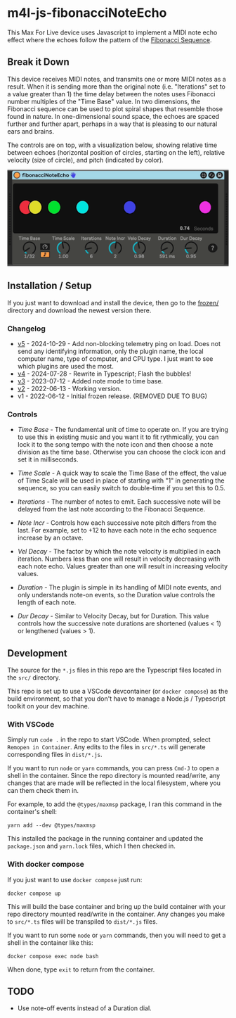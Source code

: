 # m4l-js-fibonacciNoteEcho

This Max For Live device uses Javascript to implement a MIDI note echo effect where the echoes follow the pattern of the [Fibonacci Sequence](https://en.wikipedia.org/wiki/Fibonacci_number).

## Break it Down

This device receives MIDI notes, and transmits one or more MIDI notes as a result. When it is sending more than the original note (i.e. "Iterations" set to a value greater than 1) the time delay between the notes uses Fibonacci number multiples of the "Time Base" value. In two dimensions, the Fibonacci sequence can be used to plot spiral shapes that resemble those found in nature. In one-dimensional sound space, the echoes are spaced further and further apart, perhaps in a way that is pleasing to our natural ears and brains.

The controls are on top, with a visualization below, showing relative time between echoes (horizontal position of circles, starting on the left), relative velocity (size of circle), and pitch (indicated by color).

![Screenshot Example](images/screenshot.gif)

## Installation / Setup

If you just want to download and install the device, then go to the [frozen/](https://github.com/zsteinkamp/m4l-js-fibonacciNoteEcho/tree/main/frozen) directory and download the newest version there.

### Changelog

- [v5](https://github.com/zsteinkamp/m4l-js-fibonacciNoteEcho/releases/download/v5/fibonacciNoteEcho-v5.amxd) - 2024-10-29 - Add non-blocking telemetry ping on load. Does not send any identifying information, only the plugin name, the local computer name, type of computer, and CPU type. I just want to see which plugins are used the most.
- [v4](https://github.com/zsteinkamp/m4l-js-fibonacciNoteEcho/releases/download/v4/fibonacciNoteEcho-v4.amxd) - 2024-07-28 - Rewrite in Typescript; Flash the bubbles!
- [v3](https://github.com/zsteinkamp/m4l-js-fibonacciNoteEcho/raw/main/frozen/FibonacciNoteEcho-v3.amxd) - 2023-07-12 - Added note mode to time base.
- [v2](https://github.com/zsteinkamp/m4l-js-fibonacciNoteEcho/raw/main/frozen/FibonacciNoteEcho-v2.amxd) - 2022-06-13 - Working version.
- v1 - 2022-06-12 - Initial frozen release. (REMOVED DUE TO BUG)

### Controls

- _Time Base_ - The fundamental unit of time to operate on. If you are trying to use this in existing music and you want it to fit rythmically, you can lock it to the song tempo with the note icon and then choose a note division as the time base. Otherwise you can choose the clock icon and set it in milliseconds.

- _Time Scale_ - A quick way to scale the Time Base of the effect, the value of Time Scale will be used in place of starting with "1" in generating the sequence, so you can easily switch to double-time if you set this to 0.5.

- _Iterations_ - The number of notes to emit. Each successive note will be delayed from the last note according to the Fibonacci Sequence.

- _Note Incr_ - Controls how each successive note pitch differs from the last. For example, set to +12 to have each note in the echo sequence increase by an octave.

- _Vel Decay_ - The factor by which the note velocity is multiplied in each iteration. Numbers less than one will result in velocity decreasing with each note echo. Values greater than one will result in increasing velocity values.

- _Duration_ - The plugin is simple in its handling of MIDI note events, and only understands note-on events, so the Duration value controls the length of each note.

- _Dur Decay_ - Similar to Velocity Decay, but for Duration. This value controls how the successive note durations are shortened (values < 1) or lengthened (values > 1).

## Development

The source for the `*.js` files in this repo are the Typescript files located in the `src/` directory.

This repo is set up to use a VSCode devcontainer (or `docker compose`) as the build environment, so that you don't have to manage a Node.js / Typescript toolkit on your dev machine.

### With VSCode

Simply run `code .` in the repo to start VSCode. When prompted, select `Remopen in Container`. Any edits to the files in `src/*.ts` will generate corresponding files in `dist/*.js`.

If you want to run `node` or `yarn` commands, you can press `Cmd-J` to open a shell in the container. Since the repo directory is mounted read/write, any changes that are made will be reflected in the local filesystem, where you can them check them in.

For example, to add the `@types/maxmsp` package, I ran this command in the container's shell:

```
yarn add --dev @types/maxmsp
```

This installed the package in the running container and updated the `package.json` and `yarn.lock` files, which I then checked in.

### With docker compose

If you just want to use `docker compose` just run:

```
docker compose up
```

This will build the base container and bring up the build container with your repo directory mounted read/write in the container. Any changes you make to `src/*.ts` files will be transpiled to `dist/*.js` files.

If you want to run some `node` or `yarn` commands, then you will need to get a shell in the container like this:

```
docker compose exec node bash
```

When done, type `exit` to return from the container.

## TODO

- Use note-off events instead of a Duration dial.
